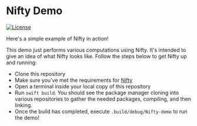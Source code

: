# Nifty Demo

[![License](https://img.shields.io/hexpm/l/plug.svg)](LICENSE)

Here's a simple example of Nifty in action!

This demo just performs various computations using Nifty. It's intended to give an idea
of what Nifty looks like. Follow the steps below to get Nifty up and running:

- Clone this repository
- Make sure you've met the requirements for [Nifty](https://github.com/nifty-swift/Nifty)
- Open a terminal inside your local copy of this repository
- Run `swift build`. You should see the package manager cloning into various repositories to
    gather the needed packages, compiling, and then linking.
- Once the build has completed, execute `.build/debug/Nifty-demo` to run the demo!
